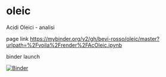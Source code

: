 # oleic
Acidi Oleici - analisi

page link
https://mybinder.org/v2/gh/bevi-rosso/oleic/master?urlpath=%2Fvoila%2Frender%2FAcOleic.ipynb

binder launch

[![Binder](https://mybinder.org/badge_logo.svg)](https://mybinder.org/v2/gh/bevi-rosso/oleic/master?urlpath=%2Fvoila%2Frender%2FAcOleic.ipynb)
